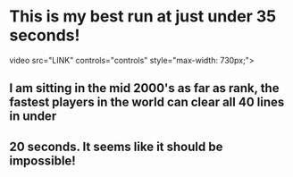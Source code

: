 # This is my best run at just under 35 seconds!
video src="LINK" controls="controls" style="max-width: 730px;">
</video>
## I am sitting in the mid 2000's as far as rank, the fastest players in the world can clear all 40 lines in under 
## 20 seconds. It seems like it should be impossible!
